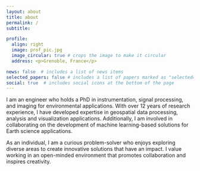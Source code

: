 ```yaml
---
layout: about
title: about
permalink: /
subtitle: 

profile:
  align: right
  image: prof_pic.jpg
  image_circular: true # crops the image to make it circular
  address: <p>Grenoble, France</p>

news: false  # includes a list of news items
selected_papers: false # includes a list of papers marked as "selected={true}"
social: true  # includes social icons at the bottom of the page
---
```


I am an engineer who holds a PhD in instrumentation, signal processing, and imaging for environmental applications. With over 12 years of research experience, I have developed expertise in geospatial data processing, analysis and visualization applications. Additionally, I am involved in collaborating on the development of machine learning-based solutions for Earth science applications.

As an individual, I am a curious problem-solver who enjoys exploring diverse areas to create innovative solutions that have an impact. I value working in an open-minded environment that promotes collaboration and inspires creativity.
